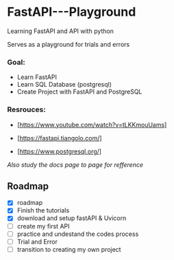 # FastAPI---Playground

Learning FastAPI and API with python 

Serves as a playground for trials and errors

 ### Goal: 
 * Learn FastAPI
 * Learn SQL Database (postgresql)
 * Create Project with FastAPI and PostgreSQL

### Resrouces:

* [https://www.youtube.com/watch?v=tLKKmouUams]

* [https://fastapi.tiangolo.com/]

* [https://www.postgresql.org/]

_Also study the docs page to page for refference_

## Roadmap

- [x] roadmap
- [x] Finish the tutorials
- [x] download and setup fastAPI & Uvicorn
- [ ] create my first API
- [ ] practice and undestand the codes process
- [ ] Trial and Error
- [ ] transition to creating my own project
